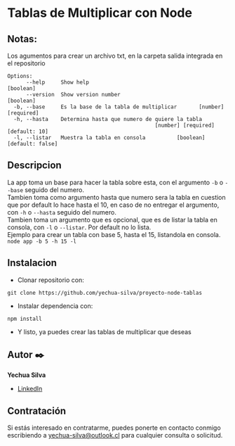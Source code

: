 # Tablas de Multiplicar con Node
## Notas:
Los agumentos para crear un archivo txt, en la carpeta salida integrada en el repositorio

```
Options:
      --help     Show help                                             [boolean]
      --version  Show version number                                   [boolean]
  -b, --base     Es la base de la tabla de multiplicar       [number] [required]
  -h, --hasta    Determina hasta que numero de quiere la tabla
                                               [number] [required] [default: 10]
  -l, --listar   Muestra la tabla en consola          [boolean] [default: false]
```

## Descripcion
La app toma un base para hacer la tabla sobre esta, con el argumento    ```-b```  o  ```--base``` seguido del numero. <br>
Tambien toma como argumento hasta que numero sera la tabla en cuestion que por default lo hace hasta el 10, en caso de no entregar el argumento, con ```-h``` o  ```--hasta``` seguido del numero. <br>
Tambien toma un argumento que es opcional, que es de listar la tabla en consola, con ```-l```  o  ```--listar```. Por default no lo lista. <br>
Ejemplo para crear un tabla con base 5, hasta el 15, listandola en consola. <br>
```node app -b 5 -h 15 -l```
## Instalacion
- Clonar repositorio con:
```
git clone https://github.com/yechua-silva/proyecto-node-tablas
```
- Instalar dependencia con:
```
npm install
```
- Y listo, ya puedes crear las tablas de multiplicar que deseas

## Autor ✒️
**Yechua Silva**

* [LinkedIn](https://www.linkedin.com/in/yechua-silva/)

## Contratación
Si estás interesado en contratarme, puedes ponerte en contacto conmigo escribiendo a yechua-silva@outlook.cl para cualquier consulta o solicitud.